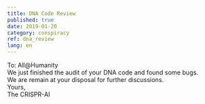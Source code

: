 ```yaml
---
title: DNA Code Review
published: true
date: 2019-01-20
category: conspiracy
ref: dna_review
lang: en
---
```


To: All@Humanity   
We just finished the audit of your DNA code and found some bugs.   
We are remain at your disposal for further discussions.   
Yours,   
The CRISPR-AI
